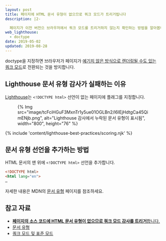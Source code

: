 ```yaml
---
layout: post
title: 페이지에 HTML 문서 유형이 없으므로 쿼크 모드가 트리거됩니다
description: |2-

  페이지가 이전 버전으 브라우저에서 쿼크 모드를 트리거하지 않는지 확인하는 방법을 알아봅니다.
web_lighthouse:
  - doctype
date: 2019-05-02
updated: 2019-08-28
---
```


doctype을 지정하면 브라우저가 페이지가 [예기치 않은 방식으로 렌더링될 수도 있는](https://quirks.spec.whatwg.org/#css) [쿼크 모드](https://developer.mozilla.org/docs/Web/HTML/Quirks_Mode_and_Standards_Mode)로 전환되는 것을 방지합니다.

## Lighthouse 문서 유형 감사가 실패하는 이유

[Lighthouse](https://developers.google.com/web/tools/lighthouse/)는 `<!DOCTYPE html>` 선언이 없는 페이지에 플래그를 지정합니다.

<figure>{% Img src="image/tcFciHGuF3MxnTr1y5ue01OGLBn2/l6IEjHdtgCa45QimENjb.png", alt="Lighthouse 감사에서 누락된 문서 유형이 표시됨", width="800", height="76" %}</figure>

{% include 'content/lighthouse-best-practices/scoring.njk' %}

## 문서 유형 선언을 추가하는 방법

HTML 문서의 맨 위에 `<!DOCTYPE html>` 선언을 추가합니다.

```html
<!DOCTYPE html>
<html lang="en">
…
```

자세한 내용은 MDN의 [문서 유형](https://developer.mozilla.org/docs/Glossary/Doctype) 페이지를 참조하세요.

## 참고 자료

- [**페이지의 소스 코드에 HTML 문서 유형이 없으므로 쿼크 모드 감사를 트리거**합니다.](https://github.com/GoogleChrome/lighthouse/blob/ecd10efc8230f6f772e672cd4b05e8fbc8a3112d/lighthouse-core/audits/dobetterweb/doctype.js)
- [문서 유형](https://developer.mozilla.org/docs/Glossary/Doctype)
- [쿼크 모드 및 표준 모드](https://developer.mozilla.org/docs/Web/HTML/Quirks_Mode_and_Standards_Mode)
